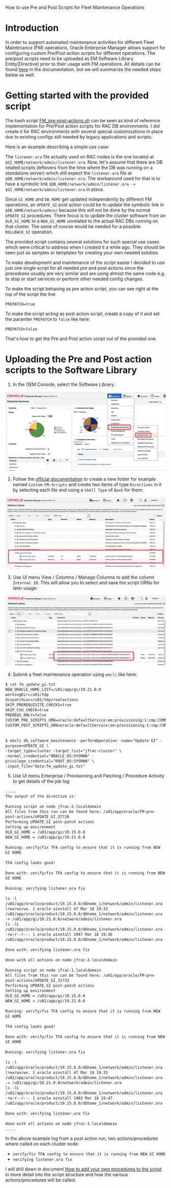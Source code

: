 How to use Pre and Post Scripts for Fleet Maintenance Operations

# Introduction
In order to support automated maintenance activities for different Fleet Maintenance (FM) operations, Oracle Enterprise Manager allows support for configuring custom Pre/Post action scripts for different operations. The pre/post scripts need to be uploaded as EM Software Library Entity(Directive) prior to their usage with FM operations. All details can be found [here](https://docs.oracle.com/en/enterprise-manager/cloud-control/enterprise-manager-cloud-control/13.5/emlcm/database-fleet-maintenance.html#GUID-6AF19CA9-E83A-4C76-BF50-16E5A072EF92) in the documentation, but we will summarize the needed steps below as well.

# Getting started with the provided script
The bash script [FM_pre-post-actions.sh](../script/FM_pre-post-actions.sh) can be seen as kind of reference implementation for Pre/Post action scripts for RAC DB environments. I did create it for RAC environments with several special customizations in place due to existing configs still needed by legacy applications and scripts. 

Here is an example describing a simple use case:

The `listener.ora` file actually used on RAC nodes is the one located at `$GI_HOME/network/admin/listener.ora`. Now, let's assume that there are DB related scripts (leftovers from the time where the DB was running on a standalone server) which still expect the `listener.ora` file at `$DB_HOME/network/admin/listener.ora`. The workaround used for that is to have a symbolic link `$DB_HOME/network/admin/listener.ora -> $GI_HOME/network/admin/listener.ora` in place.

Since `GI_HOME` and `DB_HOME` get updated independently by different FM operations, an `UPDATE_GI` post action could be to update the symbolic link in `$DB_HOME/network/admin/` because this will not be done by the normal `UPDATE_GI` procedures. There focus is to update the cluster software from an `OLD_GI_HOME` to a `NEW_GI_HOME` unrelated to the actual RAC DBs running on that cluster. The same of course would be needed for a possible `ROLLBACK_GI` operation.

The provided script contains several solutions for such special use cases which were critical to address when I created it a while ago. They should be seen just as samples or templates for creating your own needed solution.

To make development and maintenance of the script easier I decided to use just one single script for all needed pre and post actions since the procedures usually are very similar and are using almost the same code e.g. to stop or start services or perform other needed config changes.

To make the script behaving as pre action script, you can see right at the top of the script the line

```
PREPATCH=true
```

To make the script acting as post action script, create a copy of it and set the paramter `PREPATCH` to `false` like here:

```
PREPATCH=false
```
That's how to get the Pre and Post action script out of the provided one.

# Uploading the Pre and Post action scripts to the Software Library
 1. In the OEM Console, select the Software Library:

 ![Software-Library.png](images/Software-Library.png)
    
 2. Follow the [official documentation](https://docs.oracle.com/en/enterprise-manager/cloud-control/enterprise-manager-cloud-control/13.5/emlcm/custom-and-scripts-fleet-operations.html#GUID-6AF19CA9-E83A-4C76-BF50-16E5A072EF92) to create a new folder for example named `Custom-FM-Scripts` and create two items of type `Directives` in it by selecting each file and using a `Shell Type` of `Bash` for them:

 ![Uploaded-Scripts.png](images/Uploaded-Scripts.png)

 3. Use UI menu View / Columns / Manage Columns to add the column `Internal ID`. This will allow you to select and save the script URNs for later usage:

 ![Script-URNs.png](images/Script-URNs.png)

 4. Submit a fleet maintenance operation using `emcli` like here:

 ```
 $ cat fm_update_gi.txt
 NEW_ORACLE_HOME_LIST=/u01/app/gi/19.21.0.0
 workingDir=/u01/tmp
 dispatchLoc=/u01/tmp/rootactions
 SKIP_PREREQUISITE_CHECKS=true
 SKIP_CVU_CHECK=true
 PREREQS_ONLY=false
 CUSTOM_PRE_SCRIPTS_URN=oracle:defaultService:em:provisioning:1:cmp:COMP_Directives:none:E693E73790ED604AE0530F1BAA0AD8F5:0.6
 CUSTOM_POST_SCRIPTS_URN=oracle:defaultService:em:provisioning:1:cmp:COMP_Directives:none:E693E73790EF604AE0530F1BAA0AD8F5:0.6


 $ emcli db_software_maintenance -performOperation -name="Update GI" -purpose=UPDATE_GI \
 -target_type=cluster -target_list="jfrac-cluster" \
 -normal_credential="ORACLE_OS:SYSMAN" -privilege_credential="ROOT_OS:SYSMAN" \
 -input_file="data:fm_update_gi.txt"
 ``` 
 
 5. Use UI menu Enterprise / Provisioning and Patching / Procedure Activity to get details of the job log:   

 ```
 .....
 The output of the directive is:

 Running script on node jfrac-2.localdomain
 All files from this run can be found here: /u01/app/oracle/FM-pre-post-actions/UPDATE_GI_27720
 Performing UPDATE_GI post-patch actions
 Setting up environment
 OLD_GI_HOME = /u01/app/gi/19.15.0.0
 NEW_GI_HOME = /u01/app/gi/19.21.0.0

 Running: verify/fix TFA config to ensure that it is running from NEW GI HOME

 TFA config looks good!

 Done with: verify/fix TFA config to ensure that it is running from NEW GI HOME

 Running: verifying listener.ora fix

 ls -l /u02/app/oracle/product/19.15.0.0/dbhome_1/network/admin/listener.ora
 lrwxrwxrwx. 1 oracle oinstall 47 Mar 18 19:33 /u02/app/oracle/product/19.15.0.0/dbhome_1/network/admin/listener.ora -> /u01/app/gi/19.21.0.0/network/admin/listener.ora
 ls -lL /u02/app/oracle/product/19.15.0.0/dbhome_1/network/admin/listener.ora
 -rw-r--r--. 1 oracle oinstall 1947 Mar 18 19:36 /u02/app/oracle/product/19.15.0.0/dbhome_1/network/admin/listener.ora

 Done with: verifying listener.ora fix

 done with all actions on node jfrac-2.localdomain

 Running script on node jfrac-1.localdomain
 All files from this run can be found here: /u01/app/oracle/FM-pre-post-actions/UPDATE_GI_31733
 Performing UPDATE_GI post-patch actions
 Setting up environment
 OLD_GI_HOME = /u01/app/gi/19.15.0.0
 NEW_GI_HOME = /u01/app/gi/19.21.0.0

 Running: verify/fix TFA config to ensure that it is running from NEW GI HOME

 TFA config looks good!

 Done with: verify/fix TFA config to ensure that it is running from NEW GI HOME

 Running: verifying listener.ora fix

 ls -l /u02/app/oracle/product/19.15.0.0/dbhome_1/network/admin/listener.ora
 lrwxrwxrwx. 1 oracle oinstall 47 Mar 18 19:33 /u02/app/oracle/product/19.15.0.0/dbhome_1/network/admin/listener.ora -> /u01/app/gi/19.21.0.0/network/admin/listener.ora
 ls -lL /u02/app/oracle/product/19.15.0.0/dbhome_1/network/admin/listener.ora
 -rw-r--r--. 1 oracle oinstall 1902 Mar 18 19:47 /u02/app/oracle/product/19.15.0.0/dbhome_1/network/admin/listener.ora

 Done with: verifying listener.ora fix

 done with all actions on node jfrac-1.localdomain
 .....
 ```

 In the above example log from a post action run, two actions/procedures where called on each cluster node:
  * `verify/fix TFA config to ensure that it is running from NEW GI HOME`
  * `verifying listener.ora fix`
    
 I will drill down in document [How to add your own procedures to the script](./Adding-own-procedures-to-the-actionscript.md) in more detail into the script structure and how the various actions/procedures will be called.
 
